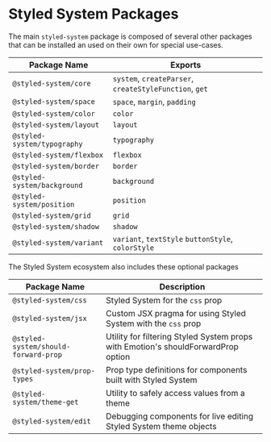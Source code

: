 # Styled System Packages

The main `styled-system` package is composed of several other packages that can be installed an used on their own for special use-cases.

| Package Name                | Exports                                                |
| --------------------------- | ------------------------------------------------------ |
| `@styled-system/core`       | `system`, `createParser`, `createStyleFunction`, `get` |
| `@styled-system/space`      | `space`, `margin`, `padding`                           |
| `@styled-system/color`      | `color`                                                |
| `@styled-system/layout`     | `layout`                                               |
| `@styled-system/typography` | `typography`                                           |
| `@styled-system/flexbox`    | `flexbox`                                              |
| `@styled-system/border`     | `border`                                               |
| `@styled-system/background` | `background`                                           |
| `@styled-system/position`   | `position`                                             |
| `@styled-system/grid`       | `grid`                                                 |
| `@styled-system/shadow`     | `shadow`                                               |
| `@styled-system/variant`    | `variant`, `textStyle` `buttonStyle`, `colorStyle`     |

The Styled System ecosystem also includes these optional packages

| Package Name                         | Description                                                                       |
| ------------------------------------ | --------------------------------------------------------------------------------- |
| `@styled-system/css`                 | Styled System for the `css` prop                                                  |
| `@styled-system/jsx`                 | Custom JSX pragma for using Styled System with the `css` prop                     |
| `@styled-system/should-forward-prop` | Utility for filtering Styled System props with Emotion's shouldForwardProp option |
| `@styled-system/prop-types`          | Prop type definitions for components built with Styled System                     |
| `@styled-system/theme-get`           | Utility to safely access values from a theme                                      |
| `@styled-system/edit`                | Debugging components for live editing Styled System theme objects                 |
